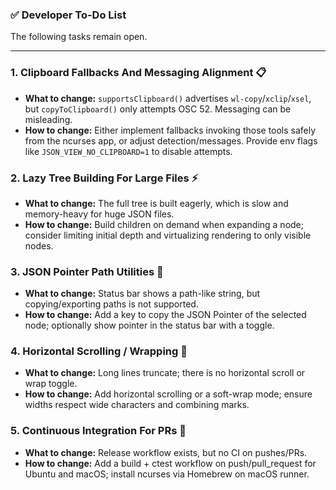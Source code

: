 ### ✅ Developer To-Do List

The following tasks remain open.

-----

### 1. Clipboard Fallbacks And Messaging Alignment 📋

  - **What to change:** `supportsClipboard()` advertises `wl-copy`/`xclip`/`xsel`, but `copyToClipboard()` only attempts OSC 52. Messaging can be misleading.
  - **How to change:** Either implement fallbacks invoking those tools safely from the ncurses app, or adjust detection/messages. Provide env flags like `JSON_VIEW_NO_CLIPBOARD=1` to disable attempts.

### 2. Lazy Tree Building For Large Files ⚡

  - **What to change:** The full tree is built eagerly, which is slow and memory-heavy for huge JSON files.
  - **How to change:** Build children on demand when expanding a node; consider limiting initial depth and virtualizing rendering to only visible nodes.

### 3. JSON Pointer Path Utilities 🔗

  - **What to change:** Status bar shows a path-like string, but copying/exporting paths is not supported.
  - **How to change:** Add a key to copy the JSON Pointer of the selected node; optionally show pointer in the status bar with a toggle.

### 4. Horizontal Scrolling / Wrapping 📜

  - **What to change:** Long lines truncate; there is no horizontal scroll or wrap toggle.
  - **How to change:** Add horizontal scrolling or a soft-wrap mode; ensure widths respect wide characters and combining marks.

### 5. Continuous Integration For PRs 🧪

  - **What to change:** Release workflow exists, but no CI on pushes/PRs.
  - **How to change:** Add a build + ctest workflow on push/pull_request for Ubuntu and macOS; install ncurses via Homebrew on macOS runner.
